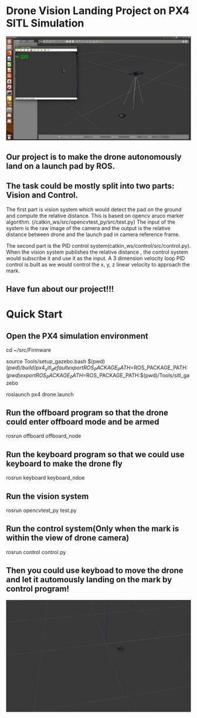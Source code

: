 # Drone Vision Landing Project on PX4 SITL Simulation
![image](https://github.com/Oliver-ss/DroneLanding/blob/master/Pictures/simulation.png)

## Our project is to make the drone autonomously land on a launch pad by ROS.

## The task could be mostly split into two parts: Vision and Control. 

The first part is vision system which would detect the pad on the ground and compute the relative distance. This is based on opencv aruco marker algorithm. (/catkin_ws/src/opencvtest_py/src/test.py) The input of the system is the raw image of the camera and the output is the relative distance between drone and the launch pad in camera reference frame.

The second part is the PID control system(catkin_ws/control/src/control.py). When the vision system publishes the relative distance , the control system would subscribe it and use it as the input. A 3 dimension velocity loop PID control is built as we would control the x, y, z linear velocity to approach the mark.

## Have fun about our project!!!


# Quick Start
## Open the PX4 simulation environment
cd ~/src/Firmware

source Tools/setup_gazebo.bash $(pwd) $(pwd)/build/px4_sitl_default
export ROS_PACKAGE_PATH=$ROS_PACKAGE_PATH:$(pwd)
export ROS_PACKAGE_PATH=$ROS_PACKAGE_PATH:$(pwd)/Tools/sitl_gazebo

roslaunch px4 drone.launch

## Run the offboard program so that the drone could enter offboard mode and be armed
rosrun offboard offboard_node

## Run the keyboard program so that we could use keyboard to make the drone fly
rosrun keyboard keyboard_ndoe

## Run the vision system
rosrun opencvtest_py test.py

## Run the control system(Only when the mark is within the view of drone camera)
rosrun control control.py

## Then you could use keyboad to move the drone and let it automously landing on the mark by control program!
![image](https://github.com/Oliver-ss/DroneLanding/blob/master/.gazebo/pictures/land.jpg)
